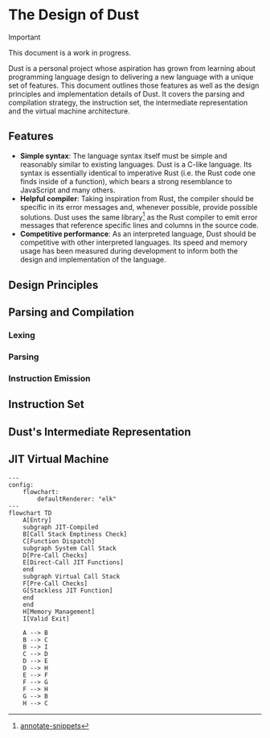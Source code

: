 # The Design of Dust

> [!IMPORTANT]
>
> This document is a work in progress.

Dust is a personal project whose aspiration has grown from learning about programming language design to delivering a new language with a unique set of features. This document outlines those features as well as the design principles and implementation details of Dust. It covers the parsing and compilation strategy, the instruction set, the intermediate representation and the virtual machine architecture.

## Features

- **Simple syntax**: The language syntax itself must be simple and reasonably similar to existing languages. Dust is a C-like language. Its syntax is essentially identical to imperative Rust (i.e. the Rust code one finds inside of a function), which bears a strong resemblance to JavaScript and many others.
- **Helpful compiler**: Taking inspiration from Rust, the compiler should be specific in its error messages and, whenever possible, provide possible solutions. Dust uses the same library[^1] as the Rust compiler to emit error messages that reference specific lines and columns in the source code.
- **Competitive performance**: As an interpreted language, Dust should be competitive with other interpreted languages. Its speed and memory usage has been measured during development to inform
both the design and implementation of the language.

## Design Principles

## Parsing and Compilation

### Lexing

### Parsing

### Instruction Emission

## Instruction Set

## Dust's Intermediate Representation

## JIT Virtual Machine

```mermaid
---
config:
    flowchart:
        defaultRenderer: "elk"
---
flowchart TD
    A[Entry]
    subgraph JIT-Compiled
    B[Call Stack Emptiness Check]
    C[Function Dispatch]
    subgraph System Call Stack
    D[Pre-Call Checks]
    E[Direct-Call JIT Functions]
    end
    subgraph Virtual Call Stack
    F[Pre-Call Checks]
    G[Stackless JIT Function]
    end
    end
    H[Memory Management]
    I[Valid Exit]

    A --> B
    B --> C
    B --> I
    C --> D
    D --> E
    D --> H
    E --> F
    F --> G
    F --> H
    G --> B
    H --> C
```

[^1]: [annotate-snippets](https://crates.io/crates/annotate-snippets)
